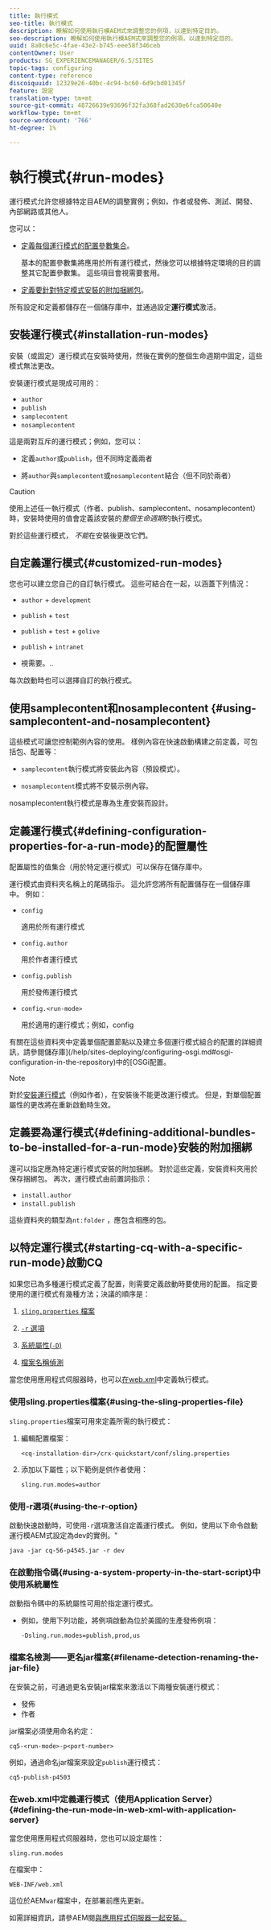 ```yaml
---
title: 執行模式
seo-title: 執行模式
description: 瞭解如何使用執行模AEM式來調整您的例項，以達到特定目的。
seo-description: 瞭解如何使用執行模AEM式來調整您的例項，以達到特定目的。
uuid: 8a0c6e5c-4fae-43e2-b745-eee58f346ceb
contentOwner: User
products: SG_EXPERIENCEMANAGER/6.5/SITES
topic-tags: configuring
content-type: reference
discoiquuid: 12329e26-40bc-4c94-bc60-6d9cbd01345f
feature: 設定
translation-type: tm+mt
source-git-commit: 48726639e93696f32fa368fad2630e6fca50640e
workflow-type: tm+mt
source-wordcount: '766'
ht-degree: 1%

---
```



# 執行模式{#run-modes}

運行模式允許您根據特定目AEM的調整實例；例如，作者或發佈、測試、開發、內部網路或其他人。

您可以：

* [定義每個運行模式的配置參數集合](#defining-configuration-properties-for-a-run-mode)。

   基本的配置參數集將應用於所有運行模式，然後您可以根據特定環境的目的調整其它配置參數集。 這些項目會視需要套用。

* [定義要針對特定模式安裝的附加捆綁包](#defining-additional-bundles-to-be-installed-for-a-run-mode)。

所有設定和定義都儲存在一個儲存庫中，並通過設定&#x200B;**運行模式**&#x200B;激活。

## 安裝運行模式{#installation-run-modes}

安裝（或固定）運行模式在安裝時使用，然後在實例的整個生命週期中固定，這些模式無法更改。

安裝運行模式是現成可用的：

* `author`
* `publish`
* `samplecontent`
* `nosamplecontent`

這是兩對互斥的運行模式；例如，您可以：

* 定義`author`或`publish`，但不同時定義兩者

* 將`author`與`samplecontent`或`nosamplecontent`結合（但不同於兩者）

>[!CAUTION]
>
>使用上述任一執行模式（作者、publish、samplecontent、nosamplecontent）時，安裝時使用的值會定義該安裝的&#x200B;*整個生命週期*&#x200B;的執行模式。
>
>對於這些運行模式， *不能*&#x200B;在安裝後更改它們。

## 自定義運行模式{#customized-run-modes}

您也可以建立您自己的自訂執行模式。 這些可結合在一起，以涵蓋下列情況：

* `author` + `development`

* `publish` +  `test`

* `publish` +  `test` +  `golive`

* `publish` +  `intranet`

* 視需要。..

每次啟動時也可以選擇自訂的執行模式。

## 使用samplecontent和nosamplecontent {#using-samplecontent-and-nosamplecontent}

這些模式可讓您控制範例內容的使用。 樣例內容在快速啟動構建之前定義，可包括包、配置等：

* `samplecontent`執行模式將安裝此內容（預設模式）。

* `nosamplecontent`模式將不安裝示例內容。

nosamplecontent執行模式是專為生產安裝而設計。

## 定義運行模式{#defining-configuration-properties-for-a-run-mode}的配置屬性

配置屬性的值集合（用於特定運行模式）可以保存在儲存庫中。

運行模式由資料夾名稱上的尾碼指示。 這允許您將所有配置儲存在一個儲存庫中。 例如：

* `config`

   適用於所有運行模式

* `config.author`

   用於作者運行模式

* `config.publish`

   用於發佈運行模式

* `config.<run-mode>`

   用於適用的運行模式；例如，config

有關在這些資料夾中定義單個配置節點以及建立多個運行模式組合的配置的詳細資訊，請參閱儲存庫](/help/sites-deploying/configuring-osgi.md#osgi-configuration-in-the-repository)中的[OSGi配置。

>[!NOTE]
>
>對於[安裝運行模式](#installation-run-modes)（例如作者），在安裝後不能更改運行模式。 但是，對單個配置屬性的更改將在重新啟動時生效。

## 定義要為運行模式{#defining-additional-bundles-to-be-installed-for-a-run-mode}安裝的附加捆綁

還可以指定應為特定運行模式安裝的附加捆綁。 對於這些定義，安裝資料夾用於保存捆綁包。 再次，運行模式由前置詞指示：

* `install.author`
* `install.publish`

這些資料夾的類型為`nt:folder` ，應包含相應的包。

## 以特定運行模式{#starting-cq-with-a-specific-run-mode}啟動CQ

如果您已為多種運行模式定義了配置，則需要定義啟動時要使用的配置。 指定要使用的運行模式有幾種方法；決議的順序是：

1. [ `sling.properties` 檔案](#using-the-sling-properties-file)
1. [ `-r` 選項](#using-the-r-option)
1. [系統屬性(`-D`)](#using-a-system-property-in-the-start-script)

1. [檔案名稱偵測](#filename-detection-renaming-the-jar-file)

當您使用應用程式伺服器時，也可以[在web.xml](#defining-the-run-mode-in-web-xml-with-application-server)中定義執行模式。

### 使用sling.properties檔案{#using-the-sling-properties-file}

`sling.properties`檔案可用來定義所需的執行模式：

1. 編輯配置檔案：

   `<cq-installation-dir>/crx-quickstart/conf/sling.properties`

1. 添加以下屬性；以下範例是供作者使用：

   `sling.run.modes=author`

### 使用-r選項{#using-the-r-option}

啟動快速啟動時，可使用`-r`選項激活自定義運行模式。 例如，使用以下命令啟動運行模AEM式設定為dev的實例。&quot;

```shell
java -jar cq-56-p4545.jar -r dev
```

### 在啟動指令碼{#using-a-system-property-in-the-start-script}中使用系統屬性

啟動指令碼中的系統屬性可用於指定運行模式。

* 例如，使用下列功能，將例項啟動為位於美國的生產發佈例項：

   `-Dsling.run.modes=publish,prod,us`

### 檔案名檢測——更名jar檔案{#filename-detection-renaming-the-jar-file}

在安裝之前，可通過更名安裝jar檔案來激活以下兩種安裝運行模式：

* 發佈
* 作者

jar檔案必須使用命名約定：

`cq5-<run-mode>-p<port-number>`

例如，通過命名jar檔案來設定`publish`運行模式：

`cq5-publish-p4503`

### 在web.xml中定義運行模式（使用Application Server）{#defining-the-run-mode-in-web-xml-with-application-server}

當您使用應用程式伺服器時，您也可以設定屬性：

`sling.run.modes`

在檔案中：

`WEB-INF/web.xml`

這位於AEM`war`檔案中，在部署前應先更新。

如需詳細資訊，請參AEM閱[與應用程式伺服器一起安裝。](/help/sites-deploying/application-server-install.md)
